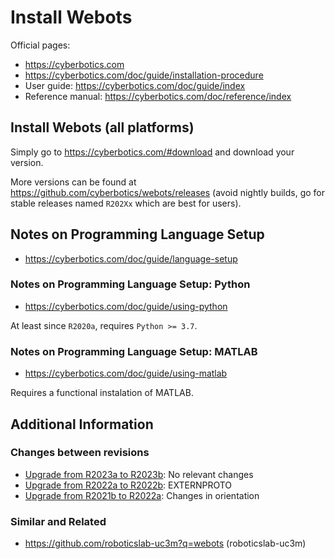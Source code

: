 # Install Webots

Official pages:

- <https://cyberbotics.com>
- <https://cyberbotics.com/doc/guide/installation-procedure>
- User guide: <https://cyberbotics.com/doc/guide/index>
- Reference manual: <https://cyberbotics.com/doc/reference/index>

## Install Webots (all platforms)

Simply go to <https://cyberbotics.com/#download> and download your version.

More versions can be found at <https://github.com/cyberbotics/webots/releases> (avoid nightly builds, go for stable releases named `R202Xx` which are best for users).

## Notes on Programming Language Setup

- <https://cyberbotics.com/doc/guide/language-setup>

### Notes on Programming Language Setup: Python

- <https://cyberbotics.com/doc/guide/using-python>

At least since `R2020a`, requires `Python >= 3.7`.

### Notes on Programming Language Setup: MATLAB

- <https://cyberbotics.com/doc/guide/using-matlab>

Requires a functional instalation of MATLAB.

## Additional Information

### Changes between revisions

- [Upgrade from R2023a to R2023b](https://cyberbotics.com/doc/guide/from-2023a-to-2023b): No relevant changes
- [Upgrade from R2022a to R2022b](https://cyberbotics.com/doc/guide/from-2022a-to-2022b): EXTERNPROTO
- [Upgrade from R2021b to R2022a](https://cyberbotics.com/doc/guide/from-2021b-to-2022a): Changes in orientation

### Similar and Related

- <https://github.com/roboticslab-uc3m?q=webots> (roboticslab-uc3m)

